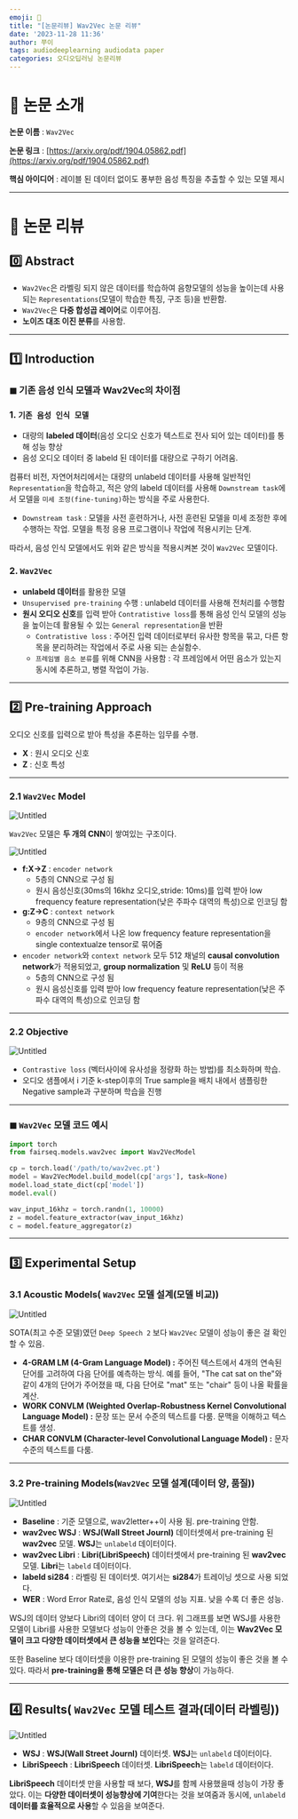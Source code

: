 ```yaml
---
emoji: 🖤
title: "[논문리뷰] Wav2Vec 논문 리뷰"
date: '2023-11-28 11:36'
author: 쭈이
tags: audiodeeplearning audiodata paper
categories: 오디오딥러닝 논문리뷰
---
```


# 📌 논문 소개

**논문 이름** : `Wav2Vec`

**논문 링크** : [https://arxiv.org/pdf/1904.05862.pdf](https://arxiv.org/pdf/1904.05862.pdf)

**핵심 아이디어** : 레이블 된 데이터 없이도 풍부한 음성 특징을 추출할 수 있는 모델 제시

---

# 📄 논문 리뷰

## 0️⃣ Abstract

- `Wav2Vec`은 라벨링 되지 않은 데이터를 학습하여  음향모델의 성능을 높이는데 사용되는 `Representations`(모델이 학습한 특징, 구조 등)을 반환함.
- `Wav2Vec`은 **다중 합성곱 레이어**로 이루어짐.
- **노이즈 대조 이진 분류**를 사용함.

---

## 1️⃣ Introduction

### ◼ 기존 음성 인식 모델과 Wav2Vec의 차이점

### 1. `기존 음성 인식 모델`

- 대량의 **labeled 데이터**(음성 오디오 신호가 텍스트로 전사 되어 있는 데이터)를 통해 성능 향상
- 음성 오디오 데이터 중 labeld 된 데이터를 대량으로 구하기 어려움.

컴퓨터 비전, 자연어처리에서는 대량의 unlabeld 데이터를 사용해 일반적인 `Representation`을 학습하고, 적은 양의 labeld 데이터를 사용해 `Downstream task`에서 모델을 `미세 조정(fine-tuning)`하는 방식을 주로 사용한다.

- `Downstream task` : 모델을 사전 훈련하거나, 사전 훈련된 모델을 미세 조정한 후에 수행하는 작업. 모델을 특정 응용 프로그램이나 작업에 적용시키는 단계.

따라서, 음성 인식 모델에서도 위와 같은 방식을 적용시켜본 것이 `Wav2Vec` 모델이다.

### 2. `Wav2Vec`

- **unlabeld 데이터**를 활용한 모델
- `Unsupervised pre-training` 수행 : unlabeld 데이터를 사용해 전처리를 수행함
- **원시 오디오 신호**를 입력 받아  `Contratistive loss`를 통해 음성 인식 모델의 성능을 높이는데 활용될 수 있는 `General representation`을 반환
    - `Contratistive loss` : 주어진 입력 데이터로부터 유사한 항목을 묶고, 다른 항목을 분리하려는 작업에서 주로 사용 되는 손실함수.
    - `프레임별 음소 분류`를 위해 CNN을 사용함 : 각 프레임에서 어떤 음소가 있는지 동시에 추론하고,  병렬 작업이 가능.

---

## 2️⃣ Pre-training Approach

오디오 신호를 입력으로 받아 특성을 추론하는 임무를 수행.

- **X** : 원시 오디오 신호
- **Z** : 신호 특성

---

### 2.1 `Wav2Vec` Model

![Untitled](Untitled.png)

`Wav2Vec` 모델은 **두 개의 CNN**이 쌓여있는 구조이다.

![Untitled](Untitled_1.png)

- **f:X→Z** : `encoder network`
    - 5층의 CNN으로 구성 됨
    - 원시 음성신호(30ms의 16khz 오디오,stride: 10ms)를 입력 받아 low frequency feature representation(낮은 주파수 대역의 특성)으로 인코딩 함
- **g:Z→C** : `context network`
    - 9층의 CNN으로 구성 됨
    - `encoder network`에서 나온 low frequency feature representation을 single contextualze tensor로 묶어줌
- `encoder network`와 `context network` 모두 512 채널의 **causal convolution network**가 적용되었고, **group normalization** 및 **ReLU** 등이 적용
    - 5층의 CNN으로 구성 됨
    - 원시 음성신호를 입력 받아 low frequency feature representation(낮은 주파수 대역의 특성)으로 인코딩 함

---

### 2.2 Objective

![Untitled](Untitled_2.png)

- `Contrastive loss` (벡터사이에 유사성을 정량화 하는 방법)를 최소화하며 학습.
- 오디오 샘플에서 i 기준 k-step이후의 True sample을 배치 내에서 샘플링한 Negative sample과 구분하며 학습을 진행

---
### ◼ `Wav2Vec` 모델 코드 예시

```python
import torch
from fairseq.models.wav2vec import Wav2VecModel

cp = torch.load('/path/to/wav2vec.pt')
model = Wav2VecModel.build_model(cp['args'], task=None)
model.load_state_dict(cp['model'])
model.eval()

wav_input_16khz = torch.randn(1, 10000)
z = model.feature_extractor(wav_input_16khz)
c = model.feature_aggregator(z)
```

---
## 3️⃣ Experimental Setup

### 3.1 Acoustic Models( `Wav2Vec` 모델 설계(모델 비교))

![Untitled](Untitled_3.png)

SOTA(최고 수준 모델)였던 `Deep Speech 2` 보다 `Wav2Vec` 모델이 성능이 좋은 걸 확인 할 수 있음.

- **4-GRAM LM (4-Gram Language Model) :** 주어진 텍스트에서 4개의 연속된 단어를 고려하여 다음 단어를 예측하는 방식. 예를 들어, "The cat sat on the"와 같이 4개의 단어가 주어졌을 때, 다음 단어로 "mat" 또는 "chair" 등이 나올 확률을 계산.
- **WORK CONVLM (Weighted Overlap-Robustness Kernel Convolutional Language Model) :** 문장 또는 문서 수준의 텍스트를 다룸. 문맥을 이해하고 텍스트를 생성.
- **CHAR CONVLM (Character-level Convolutional Language Model) :** 문자 수준의 텍스트를 다룸.

---

### 3.2 Pre-training Models(`Wav2Vec` 모델 설계(데이터 양, 품질))

![Untitled](Untitled_4.png)

- **Baseline** : 기준 모델으로, wav2letter++이 사용 됨. pre-training 안함.
- **wav2vec WSJ** : **WSJ(Wall Street Journl)** 데이터셋에서 pre-training 된 **wav2vec** 모델. **WSJ**는 `unlabeld` 데이터이다.
- **wav2vec Libri** : **Libri(LibriSpeech)** 데이터셋에서 pre-training 된 **wav2vec** 모델.  **Libri**는 `labeld` 데이터이다.
- **labeld si284** : 라벨링 된 데이터셋. 여기서는 **si284**가 트레이닝 셋으로 사용 되었다.
- **WER** : Word Error Rate로, 음성 인식 모델의 성능 지표. 낮을 수록 더 좋은 성능.

WSJ의 데이터 양보다 Libri의 데이터 양이 더 크다. 위 그래프를 보면 WSJ를 사용한 모델이 Libri를 사용한 모델보다 성능이 안좋은 것을 볼 수 있는데, 이는 **Wav2Vec 모델이 크고 다양한 데이터셋에서 큰 성능을 보인다**는 것을 알려준다.

또한 Baseline 보다 데이터셋을 이용한 pre-training 된 모델의 성능이 좋은 것을 볼 수 있다. 따라서 **pre-training을 통해 모델은 더 큰 성능 향상**이 가능하다.

---

## 4️⃣ Results( `Wav2Vec` 모델 테스트 결과(데이터 라벨링))

![Untitled](Untitled_5.png)

- **WSJ** : **WSJ(Wall Street Journl)** 데이터셋. **WSJ**는 `unlabeld` 데이터이다.
- **LibriSpeech** : **LibriSpeech** 데이터셋.  **LibriSpeech**는 `labeld` 데이터이다.

**LibriSpeech** 데이터셋 만을 사용할 때 보다, **WSJ**를 함께 사용했을때 성능이 가장 좋았다. 이는 **다양한 데이터셋이 성능향상에 기여**한다는 것을 보여줌과 동시에, `unlabeld` **데이터를 효율적으로 사용**할 수 있음을 보여준다.

```toc

```